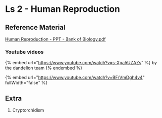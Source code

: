 # Ls 2 - Human Reproduction

## Reference Material

[Human Reproduction - PPT - Bank of Biology.pdf](https://drive.google.com/file/d/1n7KTxVsYbpyCDvn61uLmv7JmVbXFZ5iz/view?usp=drive\_link)

### Youtube videos

{% embed url="https://www.youtube.com/watch?v=s-Xpa5UZAZs" %}
by the dandelion team
{% endembed %}

{% embed url="https://www.youtube.com/watch?v=BFrVmDgh4v4" fullWidth="false" %}

## Extra

1. Cryptorchidism
